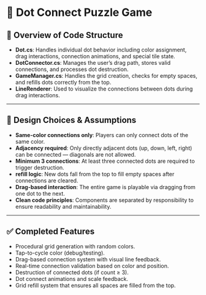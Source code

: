 # 🔗 Dot Connect Puzzle Game

## 📁 Overview of Code Structure


- **Dot.cs**: Handles individual dot behavior including color assignment, drag interactions, connection animations, and special tile state.
- **DotConnector.cs**: Manages the user’s drag path, stores valid connections, and processes dot destruction.
- **GameManager.cs**: Handles the grid creation, checks for empty spaces, and refills dots correctly from the top.
- **LineRenderer**: Used to visualize the connections between dots during drag interactions.

---

## 🧠 Design Choices & Assumptions

- **Same-color connections only**: Players can only connect dots of the same color.
- **Adjacency required**: Only directly adjacent dots (up, down, left, right) can be connected — diagonals are not allowed.
- **Minimum 3 connections**: At least three connected dots are required to trigger destruction.
- **refill logic**: New dots fall from the top to fill empty spaces after connections are cleared.
- **Drag-based interaction**: The entire game is playable via dragging from one dot to the next.
- **Clean code principles**: Components are separated by responsibility to ensure readability and maintainability.

---

## ✅ Completed Features

- Procedural grid generation with random colors.
- Tap-to-cycle color (debug/testing).
- Drag-based connection system with visual line feedback.
- Real-time connection validation based on color and position.
- Destruction of connected dots (if count ≥ 3).
- Dot connect animations and scale feedback.
- Grid refill system that ensures all spaces are filled from the top.
